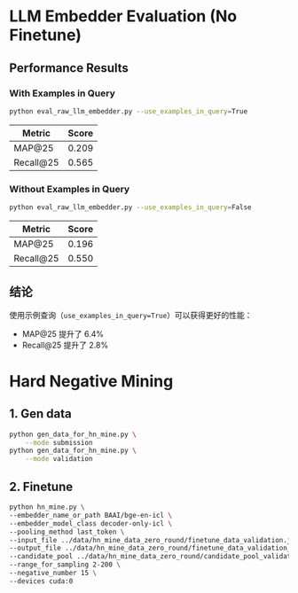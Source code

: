 # LLM Embedder Evaluation (No Finetune)

## Performance Results

### With Examples in Query
```bash
python eval_raw_llm_embedder.py --use_examples_in_query=True
```
| Metric | Score |
|--------|-------|
| MAP@25 | 0.209 |
| Recall@25 | 0.565 |

### Without Examples in Query
```bash
python eval_raw_llm_embedder.py --use_examples_in_query=False
```
| Metric | Score |
|--------|-------|
| MAP@25 | 0.196 |
| Recall@25 | 0.550 |

## 结论
使用示例查询（`use_examples_in_query=True`）可以获得更好的性能：
- MAP@25 提升了 6.4%
- Recall@25 提升了 2.8%

# Hard Negative Mining
## 1. Gen data
```bash
python gen_data_for_hn_mine.py \
    --mode submission
python gen_data_for_hn_mine.py \
    --mode validation
```

## 2. Finetune
```bash
python hn_mine.py \
--embedder_name_or_path BAAI/bge-en-icl \
--embedder_model_class decoder-only-icl \
--pooling_method last_token \
--input_file ../data/hn_mine_data_zero_round/finetune_data_validation.jsonl \
--output_file ../data/hn_mine_data_zero_round/finetune_data_validation_minedHN.jsonl \
--candidate_pool ../data/hn_mine_data_zero_round/candidate_pool_validation.jsonl \
--range_for_sampling 2-200 \
--negative_number 15 \
--devices cuda:0
```